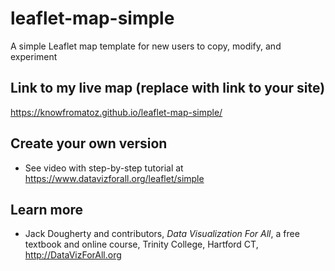 # leaflet-map-simple
A simple Leaflet map template for new users to copy, modify, and experiment

## Link to my live map (replace with link to your site)

https://knowfromatoz.github.io/leaflet-map-simple/

## Create your own version
- See video with step-by-step tutorial at https://www.datavizforall.org/leaflet/simple

## Learn more
- Jack Dougherty and contributors, *Data Visualization For All*, a free textbook and online course, Trinity College, Hartford CT, http://DataVizForAll.org
